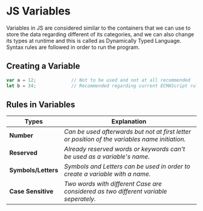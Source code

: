 # JS Variables

Variables in JS are considered similar to the containers that we can use to store the data regarding different of its categories, and we can also change its types at runtime and this is called as Dynamically Typed Language. Syntax rules are followed in order to run the program.

## Creating a Variable

```javascript
var a = 12;             // Not to be used and not at all recommended
let b = 34;             // Recommended regarding current ECMAScript rules
```

## Rules in Variables

| **Types** | **Explanation** |
| --------- | --------------- |
| **Number** | *Can be used afterwards but not at first letter or position of the variables name initiation.* |
| **Reserved** | *Already reserved words or keywords can't be used as a variable's name.* |
| **Symbols/Letters** | *Symbols and Letters can be used in order to create a variable with a name.* |
| **Case Sensitive** | *Two words with different Case are considered as two different variable seperately.* |